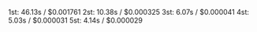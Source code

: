 1st: 46.13s / $0.001761
2st: 10.38s / $0.000325
3st: 6.07s / $0.000041
4st: 5.03s / $0.000031
5st: 4.14s / $0.000029